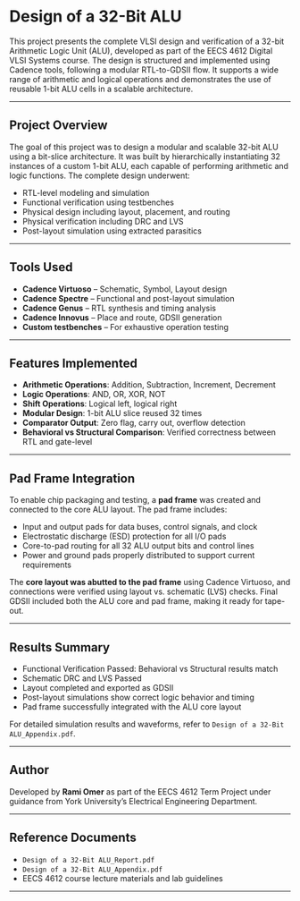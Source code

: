# Design of a 32-Bit ALU

This project presents the complete VLSI design and verification of a 32-bit Arithmetic Logic Unit (ALU), developed as part of the EECS 4612 Digital VLSI Systems course. The design is structured and implemented using Cadence tools, following a modular RTL-to-GDSII flow. It supports a wide range of arithmetic and logical operations and demonstrates the use of reusable 1-bit ALU cells in a scalable architecture.

---

## Project Overview

The goal of this project was to design a modular and scalable 32-bit ALU using a bit-slice architecture. It was built by hierarchically instantiating 32 instances of a custom 1-bit ALU, each capable of performing arithmetic and logic functions. The complete design underwent:

- RTL-level modeling and simulation  
- Functional verification using testbenches  
- Physical design including layout, placement, and routing  
- Physical verification including DRC and LVS  
- Post-layout simulation using extracted parasitics  

---

## Tools Used

- **Cadence Virtuoso** – Schematic, Symbol, Layout design  
- **Cadence Spectre** – Functional and post-layout simulation  
- **Cadence Genus** – RTL synthesis and timing analysis  
- **Cadence Innovus** – Place and route, GDSII generation  
- **Custom testbenches** – For exhaustive operation testing  

---

## Features Implemented

- **Arithmetic Operations**: Addition, Subtraction, Increment, Decrement  
- **Logic Operations**: AND, OR, XOR, NOT  
- **Shift Operations**: Logical left, logical right  
- **Modular Design**: 1-bit ALU slice reused 32 times  
- **Comparator Output**: Zero flag, carry out, overflow detection  
- **Behavioral vs Structural Comparison**: Verified correctness between RTL and gate-level  

---

## Pad Frame Integration

To enable chip packaging and testing, a **pad frame** was created and connected to the core ALU layout. The pad frame includes:

- Input and output pads for data buses, control signals, and clock  
- Electrostatic discharge (ESD) protection for all I/O pads  
- Core-to-pad routing for all 32 ALU output bits and control lines  
- Power and ground pads properly distributed to support current requirements  

The **core layout was abutted to the pad frame** using Cadence Virtuoso, and connections were verified using layout vs. schematic (LVS) checks. Final GDSII included both the ALU core and pad frame, making it ready for tape-out.

---

## Results Summary

- Functional Verification Passed: Behavioral vs Structural results match  
- Schematic DRC and LVS Passed  
- Layout completed and exported as GDSII  
- Post-layout simulations show correct logic behavior and timing  
- Pad frame successfully integrated with the ALU core layout  

For detailed simulation results and waveforms, refer to `Design of a 32-Bit ALU_Appendix.pdf`.

---

## Author

Developed by **Rami Omer** as part of the EECS 4612 Term Project under guidance from York University’s Electrical Engineering Department.

---

## Reference Documents

- `Design of a 32-Bit ALU_Report.pdf`  
- `Design of a 32-Bit ALU_Appendix.pdf`  
- EECS 4612 course lecture materials and lab guidelines  

---
